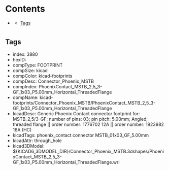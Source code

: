 



Contents
========

* [](#)
	* [Tags](#tags)

# 

## Tags

- index: 3880
- hexID: 
- oompType: FOOTPRINT
- oompSize: kicad
- oompColor: kicad-footprints
- oompDesc: Connector_Phoenix_MSTB
- oompIndex: PhoenixContact_MSTB_2,5_3-GF_1x03_P5.00mm_Horizontal_ThreadedFlange
- oompName: kicad-footprints/Connector_Phoenix_MSTB/PhoenixContact_MSTB_2,5_3-GF_1x03_P5.00mm_Horizontal_ThreadedFlange
- kicadDesc: Generic Phoenix Contact connector footprint for: MSTB_2,5/3-GF; number of pins: 03; pin pitch: 5.00mm; Angled; threaded flange || order number: 1776702 12A || order number: 1923982 16A (HC)
- kicadTags: phoenix_contact connector MSTB_01x03_GF_5.00mm
- kicadAttr: through_hole
- kicad3DModel: ${KICAD6_3DMODEL_DIR}/Connector_Phoenix_MSTB.3dshapes/PhoenixContact_MSTB_2,5_3-GF_1x03_P5.00mm_Horizontal_ThreadedFlange.wrl
